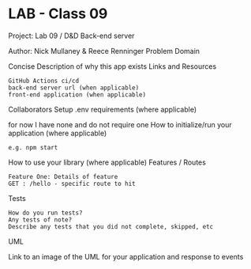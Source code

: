 # LAB - Class 09

Project: Lab 09 / D&D Back-end server

Author: Nick Mullaney & Reece Renninger
Problem Domain

Concise Description of why this app exists
Links and Resources

    GitHub Actions ci/cd
    back-end server url (when applicable)
    front-end application (when applicable)

Collaborators
Setup
.env requirements (where applicable)

for now I have none and do not require one
How to initialize/run your application (where applicable)

    e.g. npm start

How to use your library (where applicable)
Features / Routes

    Feature One: Details of feature
    GET : /hello - specific route to hit

Tests

    How do you run tests?
    Any tests of note?
    Describe any tests that you did not complete, skipped, etc

UML

Link to an image of the UML for your application and response to events